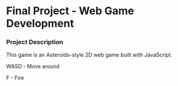 # Final Project - Web Game Development

### Project Description
This game is an Asteroids-style 2D web game built with JavaScript.

WASD - Move around

F - Fire
